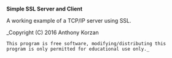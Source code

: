 **Simple SSL Server and Client**

A working example of a TCP/IP server using SSL.

_Copyright (C) 2016  Anthony Korzan

    This program is free software, modifying/distributing this
    program is only permitted for educational use only._
